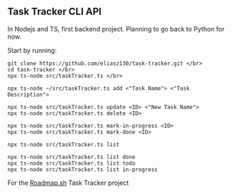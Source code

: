 ## Task Tracker CLI API

In Nodejs and TS, first backend project. Planning to go back to Python for now.

Start by running:

```
git clone https://github.com/eliasz130/task-tracker.git </br>
cd task-tracker </br>
npx ts-node src/taskTracker.ts </br>
```

```
npx ts-node ~/src/taskTracker.ts add <"Task Name"> <"Task Description">

npx ts-node src/taskTracker.ts update <ID> <"New Task Name">
npx ts-node src/taskTracker.ts delete <ID>

npx ts-node src/taskTracker.ts mark-in-progress <ID>
npx ts-node src/taskTracker.ts mark-done <ID>

npx ts-node src/taskTracker.ts list

npx ts-node src/taskTracker.ts list done
npx ts-node src/taskTracker.ts list todo
npx ts-node src/taskTracker.ts list in-progress
```

For the [Roadmap.sh](https://roadmap.sh/projects/task-tracker) Task Tracker project
